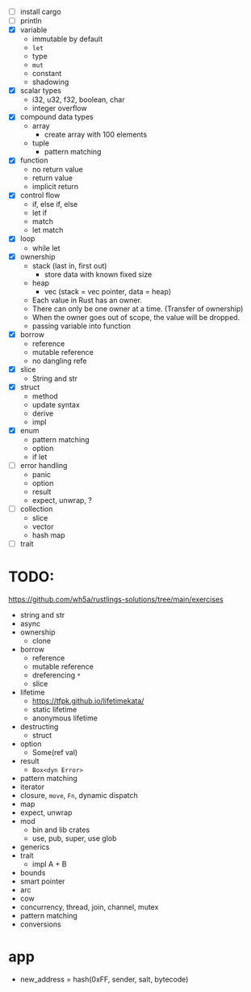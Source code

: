 - [ ] install cargo
- [ ] println
- [x] variable
  - immutable by default
  - `let`
  - type
  - `mut`
  - constant
  - shadowing
- [x] scalar types
  - i32, u32, f32, boolean, char
  - integer overflow
- [x] compound data types
  - array
    - create array with 100 elements
  - tuple
    - pattern matching
- [x] function
  - no return value
  - return value
  - implicit return
- [x] control flow
  - if, else if, else
  - let if
  - match
  - let match
- [x] loop
  - while let
- [x] ownership
  - stack (last in, first out)
    - store data with known fixed size
  - heap
    - vec (stack = vec pointer, data = heap)
  - Each value in Rust has an owner.
  - There can only be one owner at a time. (Transfer of ownership)
  - When the owner goes out of scope, the value will be dropped.
  - passing variable into function
- [x] borrow
  - reference
  - mutable reference
  - no dangling refe
- [x] slice
    - String and str
- [x] struct
  - method
  - update syntax
  - derive
  - impl
- [x] enum
  - pattern matching
  - option
  - if let
- [ ] error handling
  - panic
  - option
  - result
  - expect, unwrap, ?
- [ ] collection
  - slice
  - vector
  - hash map
- [ ] trait

# TODO:

https://github.com/wh5a/rustlings-solutions/tree/main/exercises

- string and str
- async
- ownership
  - clone
- borrow
  - reference
  - mutable reference
  - dreferencing `*`
  - slice
- lifetime
  - https://tfpk.github.io/lifetimekata/
  - static lifetime
  - anonymous lifetime
- destructing
  - struct
- option
  - Some(ref val)
- result
  - `Box<dyn Error>`
- pattern matching
- iterator
- closure, `move`, `Fn`, dynamic dispatch
- map
- expect, unwrap
- mod
  - bin and lib crates
  - use, pub, super, use glob
- generics
- trait
  - impl A + B
- bounds
- smart pointer
- arc
- cow
- concurrency, thread, join, channel, mutex
- pattern matching
- conversions

# app

- new_address = hash(0xFF, sender, salt, bytecode)
